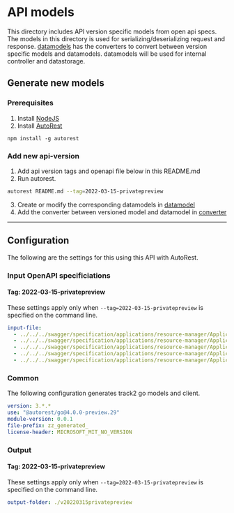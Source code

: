 # API models

This directory includes API version specific models from open api specs. The models in this directory is used for serializing/deserializing request and response. [datamodels](../datamodel/) has the converters to convert between version specific models and datamodels. datamodels will be used for internal controller and datastorage.

## Generate new models
### Prerequisites
1. Install [NodeJS](https://nodejs.org/)
2. Install [AutoRest](http://aka.ms/autorest)
```
npm install -g autorest
```

### Add new api-version

1. Add api version tags and openapi file below in this README.md
2. Run autorest.
```bash
autorest README.md --tag=2022-03-15-privatepreview
```
3. Create or modify the corresponding datamodels in [datamodel](../datamodel/)
4. Add the converter between versioned model and datamodel in [converter](../datamodel/converter/)

---

## Configuration

The following are the settings for this using this API with AutoRest.

### Input OpenAPI specificiations

#### Tag: 2022-03-15-privatepreview

These settings apply only when `--tag=2022-03-15-privatepreview` is specified on the command line.

```yaml $(tag) == '2022-03-15-privatepreview'
input-file:
  - ../../../swagger/specification/applications/resource-manager/Applications.Core/preview/2022-03-15-privatepreview/environments.json
  - ../../../swagger/specification/applications/resource-manager/Applications.Core/preview/2022-03-15-privatepreview/applications.json
  - ../../../swagger/specification/applications/resource-manager/Applications.Core/preview/2022-03-15-privatepreview/operationresults.json
  - ../../../swagger/specification/applications/resource-manager/Applications.Core/preview/2022-03-15-privatepreview/operationstatuses.json
  - ../../../swagger/specification/applications/resource-manager/Applications.Connector/preview/2022-03-15-privatepreview/mongoDatabases.json
```

### Common

The following configuration generates track2 go models and client.

```yaml $(tag) != ''
version: 3.*.*
use: "@autorest/go@4.0.0-preview.29"
module-version: 0.0.1
file-prefix: zz_generated_
license-header: MICROSOFT_MIT_NO_VERSION
```

### Output

#### Tag: 2022-03-15-privatepreview

These settings apply only when `--tag=2022-03-15-privatepreview` is specified on the command line.

```yaml $(tag) == '2022-03-15-privatepreview'
output-folder: ./v20220315privatepreview
```
